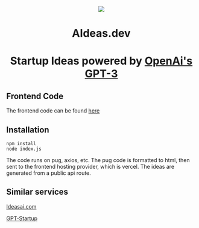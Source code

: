 <p align="center"><img src="https://i.ibb.co/ysg29DR/svgviewer-png-output.png" /></p>

<h1 align="center">AIdeas.dev</h1>

<h1 align="center">Startup Ideas powered by <a href="https://openai.com/api/">OpenAi's GPT-3</a></h1>

## Frontend Code
The frontend code can be found [here](https://github.com/joabutt/aideas-frontend)


## Installation

```
npm install
node index.js
```

The code runs on pug, axios,  etc. The pug code is formatted to html, then sent to the frontend hosting provider, which is vercel. The ideas are generated from a public api route.

## Similar services

[Ideasai.com](https://ideasai.com)

[GPT-Startup](https://gpt-startup.netlify.app/)
